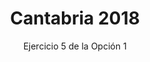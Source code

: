 ---
title: Cantabria 2018
url: "/recursos-fisica-quimica/oposiciones/fisica/cantabria-2018-o1-e5"
subtitle: Ejercicio 5 de la Opción 1
summary: "<code style='background:#CCDDAA'>🆕 NOVEDAD</code> <br> Ejercicio 5 de la Opción 1."
authors:
- rodrigo-alcaraz-de-la-osa
- jesica-sanchez-mazon
tags:
- oposiciones
- ácido-base
categories:
- Química

_build:
  render: never

# Optional external URL for project (replaces project detail page).
external_link: "https://fisiquimicamente.com/recursos-fisica-quimica/oposiciones/fisica/cantabria-2018-o1-e5/cantabria-2018-o1-e5.pdf"
---